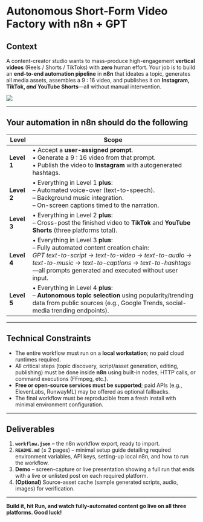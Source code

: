 # Autonomous Short-Form Video Factory with n8n + GPT

## Context  
A content-creator studio wants to mass-produce high-engagement **vertical videos** (Reels / Shorts / TikToks) with **zero** human effort. Your job is to build an **end-to-end automation pipeline** in **n8n** that ideates a topic, generates all media assets, assembles a 9 : 16 video, and publishes it on **Instagram, TikTok, _and_ YouTube Shorts**—all without manual intervention.

![](https://community.n8n.io/uploads/default/original/3X/7/9/7999c827c703571da7adff0a92672c31fd848755.jpeg)

---

## Your automation in n8n should do the following

| Level | Scope |
|-------|-------|
| **Level 1** | • Accept a **user-assigned prompt**.<br>• Generate a 9 : 16 video from that prompt.<br>• Publish the video to **Instagram** with autogenerated hashtags. |
| **Level 2** | • Everything in Level 1 **plus**:<br>  – Automated voice-over (text-to-speech).<br>  – Background music integration.<br>  – On-screen captions timed to the narration. |
| **Level 3** | • Everything in Level 2 **plus**:<br>  – Cross-post the finished video to **TikTok** and **YouTube Shorts** (three platforms total). |
| **Level 4** | • Everything in Level 3 **plus**:<br>  – Fully automated content creation chain:<br>     *GPT text-to-script* → *text-to-video* → *text-to-audio* → *text-to-music* → *text-to-captions* → *text-to-hashtags*—all prompts generated and executed without user input. |
| **Level 5** | • Everything in Level 4 **plus**:<br>  – **Autonomous topic selection** using popularity/trending data from public sources (e.g., Google Trends, social-media trending endpoints). |

---

## Technical Constraints

* The entire workflow must run on a **local workstation**; no paid cloud runtimes required.  
* All critical steps (topic discovery, script/asset generation, editing, publishing) must be done inside **n8n** using built-in nodes, HTTP calls, or command executions (FFmpeg, etc.).  
* **Free or open-source services must be supported**; paid APIs (e.g., ElevenLabs, RunwayML) may be offered as optional fallbacks.  
* The final workflow must be reproducible from a fresh install with minimal environment configuration.

---

## Deliverables

1. **`workflow.json`** – the n8n workflow export, ready to import.  
2. **`README.md`** (≤ 2 pages) – minimal setup guide detailing required environment variables, API keys, setting-up local n8n, and how to run the workflow.  
3. **Demo** – screen-capture or live presentation showing a full run that ends with a live or unlisted post on each required platform.  
4. **(Optional)** Source-asset cache (sample generated scripts, audio, images) for verification.

---

**Build it, hit Run, and watch fully-automated content go live on all three platforms. Good luck!**
